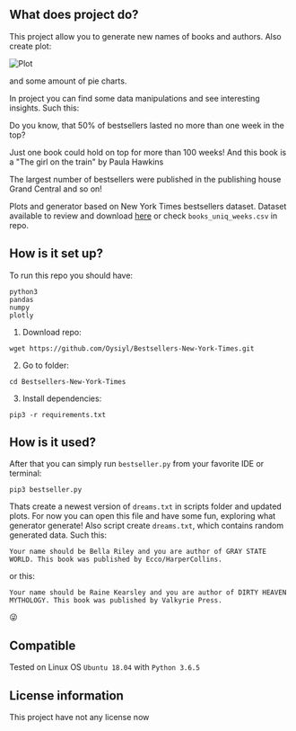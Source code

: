 ## What does project do? 
This project allow you to generate new names of books and authors. Also create plot:

![Plot](https://thumbs.gfycat.com/TenseSourKitfox-size_restricted.gif)

and some amount of pie charts.

In project you can find some data manipulations and see interesting insights. Such this:

Do you know, that 50% of bestsellers lasted no more than one week in the top?

Just one book could hold on top for more than 100 weeks! And this book is a "The girl on the train" by Paula Hawkins

The largest number of bestsellers were published in the publishing house Grand Central and so on!

Plots and generator based on New York Times bestsellers dataset. Dataset available to review and download [here](https://data.world/) or check `books_uniq_weeks.csv` in repo. 
## How is it set up? 
To run this repo you should have:
```
python3
pandas
numpy
plotly
```
1. Download repo:
```
wget https://github.com/Oysiyl/Bestsellers-New-York-Times.git
```
2. Go to folder:
```
cd Bestsellers-New-York-Times
```
3. Install dependencies:
```
pip3 -r requirements.txt
```
## How is it used? 
After that you can simply run `bestseller.py` from your favorite IDE or terminal:
```
pip3 bestseller.py
```
Thats create a newest version of `dreams.txt` in scripts folder and updated plots. For now you can open this file and have some fun, exploring what generator generate!
Also script create `dreams.txt`, which contains random generated data.
Such this:
```
Your name should be Bella Riley and you are author of GRAY STATE WORLD. This book was published by Ecco/HarperCollins.
```
or this:
```
Your name should be Raine Kearsley and you are author of DIRTY HEAVEN MYTHOLOGY. This book was published by Valkyrie Press.
```
:stuck_out_tongue_winking_eye:
## Compatible 
Tested on Linux OS `Ubuntu 18.04` with `Python 3.6.5`

## License information
This project have not any license now

